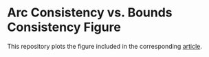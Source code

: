 # Arc Consistency vs. Bounds Consistency Figure

This repository plots the figure included in the
corresponding [article](https://github.com/pothitos/ACvsBC).
